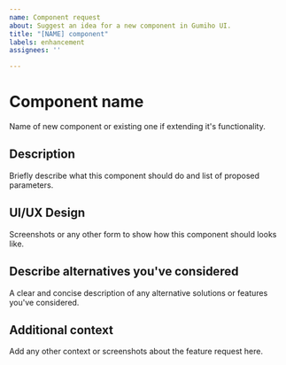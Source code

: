```yaml
---
name: Component request
about: Suggest an idea for a new component in Gumiho UI.
title: "[NAME] component"
labels: enhancement
assignees: ''

---
```


# Component name
Name of new component or existing one if extending it's functionality.

## Description
Briefly describe what this component should do and list of proposed parameters.

## UI/UX Design
Screenshots or any other form to show how this component should looks like.

## Describe alternatives you've considered
A clear and concise description of any alternative solutions or features you've considered.

## Additional context
Add any other context or screenshots about the feature request here.
